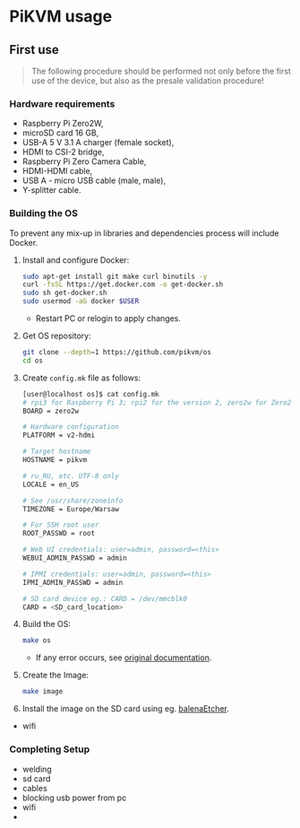 # PiKVM usage

## First use

> The following procedure should be performed not only before the first use of
the device, but also as the presale validation procedure!

### Hardware requirements

* Raspberry Pi Zero2W,
* microSD card 16 GB,
* USB-A 5 V 3.1 A charger (female socket),
* HDMI to CSI-2 bridge,
* Raspberry Pi Zero Camera Cable,
* HDMI-HDMI cable,
* USB A - micro USB cable (male, male),
* Y-splitter cable.

### Building the OS

To prevent any mix-up in libraries and dependencies process will include Docker.

1. Install and configure Docker:

    ```bash
    sudo apt-get install git make curl binutils -y
    curl -fsSL https://get.docker.com -o get-docker.sh
    sudo sh get-docker.sh
    sudo usermod -aG docker $USER
    ```

    - Restart PC or relogin to apply changes.

1. Get OS repository:

    ```bash
    git clone --depth=1 https://github.com/pikvm/os
    cd os
    ```

1. Create `config.mk` file as follows:

    ```bash
    [user@localhost os]$ cat config.mk
    # rpi3 for Raspberry Pi 3; rpi2 for the version 2, zero2w for Zero2W
    BOARD = zero2w

    # Hardware configuration
    PLATFORM = v2-hdmi

    # Target hostname
    HOSTNAME = pikvm

    # ru_RU, etc. UTF-8 only
    LOCALE = en_US

    # See /usr/share/zoneinfo
    TIMEZONE = Europe/Warsaw

    # For SSH root user
    ROOT_PASSWD = root

    # Web UI credentials: user=admin, password=<this>
    WEBUI_ADMIN_PASSWD = admin

    # IPMI credentials: user=admin, password=<this>
    IPMI_ADMIN_PASSWD = admin

    # SD card device eg.: CARD = /dev/mmcblk0
    CARD = <SD_card_location>
    ```

1. Build the OS:

    ```bash
    make os
    ```

    - If any error occurs, see
    [original documentation](https://github.com/pikvm/pikvm/blob/master/docs/building_os.md).

1. Create the Image:

    ```bash
    make image
    ```

1. Install the image on the SD card using eg.
    [balenaEtcher](https://www.balena.io/etcher/).

- wifi

### Completing Setup

- welding
- sd card
- cables
- blocking usb power from pc
- wifi
- 